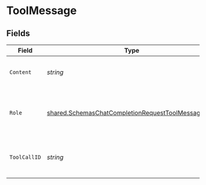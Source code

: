 # ToolMessage


## Fields

| Field                                                                                                                    | Type                                                                                                                     | Required                                                                                                                 | Description                                                                                                              |
| ------------------------------------------------------------------------------------------------------------------------ | ------------------------------------------------------------------------------------------------------------------------ | ------------------------------------------------------------------------------------------------------------------------ | ------------------------------------------------------------------------------------------------------------------------ |
| `Content`                                                                                                                | *string*                                                                                                                 | :heavy_check_mark:                                                                                                       | The contents of the tool message.                                                                                        |
| `Role`                                                                                                                   | [shared.SchemasChatCompletionRequestToolMessageRole](../../models/shared/schemaschatcompletionrequesttoolmessagerole.md) | :heavy_check_mark:                                                                                                       | The role of the messages author, in this case `tool`.                                                                    |
| `ToolCallID`                                                                                                             | *string*                                                                                                                 | :heavy_check_mark:                                                                                                       | Tool call that this message is responding to.                                                                            |